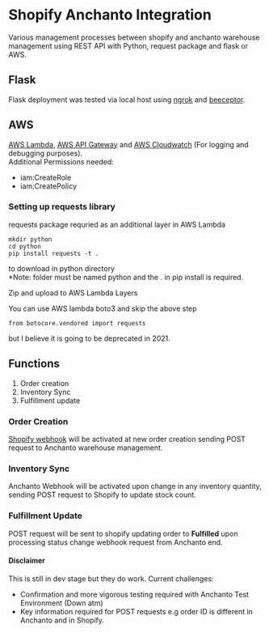 # Shopify Anchanto Integration
Various management processes between shopify and anchanto warehouse management using REST API with Python, request package and flask or AWS. 

## Flask
Flask deployment was tested via local host using [ngrok](https://ngrok.com/) and [beeceptor](https://beeceptor.com/). 

## AWS
[AWS Lambda](https://docs.aws.amazon.com/lambda/latest/dg/lambda-python.html),
[AWS API Gateway](https://docs.aws.amazon.com/apigateway/latest/developerguide/getting-started.html) and 
[AWS Cloudwatch](https://aws.amazon.com/cloudwatch/) (For logging and debugging purposes). <br>
Additional Permissions needed:
* iam:CreateRole
* iam:CreatePolicy

### Setting up requests library
requests package requried as an additional layer in AWS Lambda
```
mkdir python
cd python
pip install requests -t .
``` 
to download in python directory <br>
*Note: folder must be named python and the . in pip install is required.

Zip and upload to AWS Lambda Layers

You can use AWS lambda boto3 and skip the above step
```
from botocore.vendored import requests
```
but I believe it is going to be deprecated in 2021. 

## Functions
1. Order creation
2. Inventory Sync
3. Fulfillment update

### Order Creation
[Shopify webhook](https://shopify.dev/tutorials/manage-webhooks) will be activated at new order creation sending POST request to Anchanto warehouse management. 

### Inventory Sync
Anchanto Webhook will be activated upon change in any inventory quantity, sending POST request to Shopify to update stock count.

### Fulfillment Update
POST request will be sent to shopify updating order to **Fulfilled** upon processing status change webhook request from Anchanto end. 

#### Disclaimer
This is still in dev stage but they do work. Current challenges:
- Confirmation and more vigorous testing required with Anchanto Test Environment (Down atm)
- Key information required for POST requests e.g order ID is different in Anchanto and in Shopify. 
